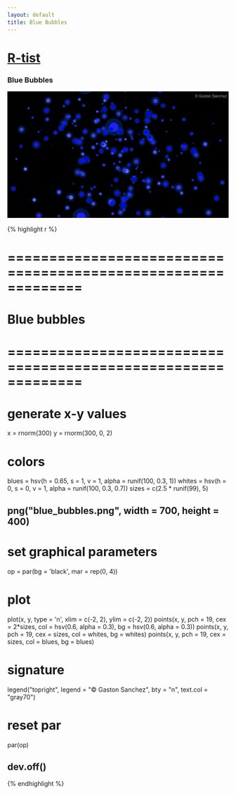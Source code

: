 ```yaml
---
layout: default
title: Blue Bubbles
---
```


# [R-tist](/work/rtist)

### Blue Bubbles

![](/images/rtist/blue_bubbles.png)

{% highlight r %}
# =============================================================
# Blue bubbles
# =============================================================
# generate x-y values
x = rnorm(300)
y = rnorm(300, 0, 2)

# colors
blues = hsv(h = 0.65, s = 1, v = 1, alpha = runif(100, 0.3, 1))
whites = hsv(h = 0, s = 0, v = 1, alpha = runif(100, 0.3, 0.7))
sizes = c(2.5 * runif(99), 5)


## png("blue_bubbles.png", width = 700, height = 400)
# set graphical parameters
op = par(bg = 'black', mar = rep(0, 4))
# plot
plot(x, y, type = 'n', xlim = c(-2, 2), ylim = c(-2, 2))
points(x, y, pch = 19, cex = 2*sizes, col = hsv(0.6, alpha = 0.3), 
       bg = hsv(0.6, alpha = 0.3))
points(x, y, pch = 19, cex = sizes, col = whites, bg = whites)
points(x, y, pch = 19, cex = sizes, col = blues, bg = blues)
# signature
legend("topright", legend = "© Gaston Sanchez", bty = "n", 
       text.col = "gray70")
# reset par
par(op)
## dev.off()
{% endhighlight %}

